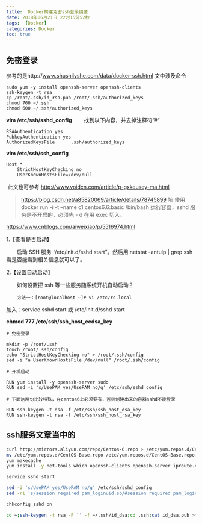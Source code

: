 ```yaml
---
title:  Docker构建免密ssh登录镜像
date: 2018年06月21日 22时15分52秒
tags:  [Docker]
categories: Docker
toc: true
---
```


##  免密登录
参考的是http://www.shushilvshe.com/data/docker-ssh.html
文中涉及命令
```
sudo yum -y install openssh-server openssh-clients
ssh-keygen -t rsa
cp /root/.ssh/id_rsa.pub /root/.ssh/authorized_keys
chmod 700 ~/.ssh
chmod 600 ~/.ssh/authorized_keys
```

<!--more-->
**vim /etc/ssh/sshd_config**
　　找到以下内容，并去掉注释符”#“

```
RSAAuthentication yes
PubkeyAuthentication yes
AuthorizedKeysFile      .ssh/authorized_keys
```

**vim /etc/ssh/ssh_config**

```
Host *
	StrictHostKeyChecking no
	UserKnownHostsFile=/dev/null
```

​		此文也可参考 http://www.voidcn.com/article/p-gxkeusey-ma.html



> https://blog.csdn.net/a85820069/article/details/78745899
> 坑
> 使用 docker run -i -t –name c1 centos6.6:basic /bin/bash 运行容器，sshd 服务是不开启的，必须先 - d 在用 exec 切入。


https://www.cnblogs.com/aiweixiao/p/5516974.html


1.【查看是否启动】

　　启动 SSH 服务 “/etc/init.d/sshd start”。然后用 netstat -antulp | grep ssh 看是否能看到相关信息就可以了。

2.【设置自动启动】

　　如何设置把 ssh 等一些服务随系统开机自动启动？

		方法一：[root@localhost ~]# vi /etc/rc.local
加入：service sshd start 或  /etc/init.d/sshd start



**chmod 777 /etc/ssh/ssh_host_ecdsa_key**

```
# 免密登录

mkdir -p /root/.ssh  
touch /root/.ssh/config  
echo "StrictHostKeyChecking no" > /root/.ssh/config  
sed -i "a UserKnownHostsFile /dev/null" /root/.ssh/config 

# 开机启动

RUN yum install -y openssh-server sudo  
RUN sed -i 's/UsePAM yes/UsePAM no/g' /etc/ssh/sshd_config  

# 下面这两句比较特殊，在centos6上必须要有，否则创建出来的容器sshd不能登录

RUN ssh-keygen -t dsa -f /etc/ssh/ssh_host_dsa_key  
RUN ssh-keygen -t rsa -f /etc/ssh/ssh_host_rsa_key 
```



## ssh服务文章当中的
```bash
curl http://mirrors.aliyun.com/repo/Centos-6.repo > /etc/yum.repos.d/CentOS-Base-6-aliyun.repo
mv /etc/yum.repos.d/CentOS-Base.repo /etc/yum.repos.d/CentOS-Base.repo.bak
yum makecache
yum install -y net-tools which openssh-clients openssh-server iproute.x86_64 wget

service sshd start

sed -i 's/UsePAM yes/UsePAM no/g' /etc/ssh/sshd_config
sed -ri 's/session required pam_loginuid.so/#session required pam_loginuid.so/g' /etc/pam.d/sshd

chkconfig sshd on

cd ~;ssh-keygen -t rsa -P '' -f ~/.ssh/id_dsa;cd .ssh;cat id_dsa.pub >> authorized_keys
```
